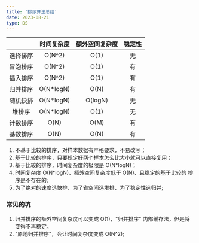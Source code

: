 ```yaml
---
title: '排序算法总结'
date: 2023-08-21
type: DS
---
```


|          | 时间复杂度 | 额外空间复杂度 | 稳定性 |
| :------: | :--------: | :------------: | :----: |
| 选择排序 |   O(N^2)   |      O(1)      |   无   |
| 冒泡排序 |   O(N^2)   |      O(1)      |   有   |
| 插入排序 |   O(N^2)   |      O(1)      |   有   |
| 归并排序 | O(N\*logN) |      O(N)      |   有   |
| 随机快排 | O(N\*logN) |    O(logN)     |   无   |
|  堆排序  | O(N\*logN) |      O(1)      |   无   |
| 计数排序 |    O(N)    |      O(M)      |   有   |
| 基数排序 |    O(N)    |      O(N)      |   有   |

1. 不基于比较的排序，对样本数据有严格要求，不易改写；
2. 基于比较的排序，只要规定好两个样本怎么比大小就可以直接复用；
3. 基于比较的排序，时间复杂度的极限是 O(N\*logN)；
4. 时间复杂度 O(N\*logN)、额外空间复杂度低于 O(N)、且稳定的基于比较的
   排序是不存在的;
5. 为了绝对的速度选快排、为了省空间选堆排、为了稳定性选归并;

### 常见的坑

1. 归并排序的额外空间复杂度可以变成 O(1)，"归并排序" 内部缓存法，但是将变得不再稳定。
2. "原地归并排序"，会让时间复杂度变成 O(N^2);

<ListPosts type="Sort"/>
